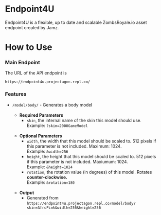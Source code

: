 # Endpoint4U

Endpoint4U is a flexible, up to date and scalable ZombsRoyale.io asset endpoint created by Jamz.

# How to Use

### Main Endpoint

The URL of the API endpoint is
```
https://endpoint4u.projectagon.repl.co/
```

### Features

- ``/model/body/`` - Generates a body model<br/><br/>
    - **Required Parameters**
        - ``skin``, the internal name of the skin this model should use.
        Example: ``?skin=2000GameModel``<br/><br/>
    - **Optional Parameters**
        - ``width``, the width that this model should be scaled to. 512 pixels if this parameter is not included. Maximum: 1024.
        <br/>Example: ``&width=256``
        - ``height``, the height that this model should be scaled to. 512 pixels if this parameter is not included. Maxiumum: 1024.
        <br/>Example: ``&height=1024``
        - ``rotation``, the rotation value (in degrees) of this model. Rotates **counter-clockwise.**
        <br/>Example: ``&rotation=180``<br/><br/>
    - **Output**<br/>
        - Generated from ``https://endpoint4u.projectagon.repl.co/model/body?skin=AfroPink&width=256&height=256``
        
